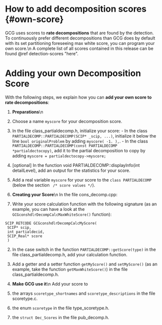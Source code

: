 # How to add decomposition scores {#own-score}

GCG uses scores to **rate decompositions** that are found by the detection. To continuously prefer different
decompositions than GCG does by default with its set partitioning foreseeing max white score, you can program your
own score.\n
A complete list of all scores contained in this release can be found @ref detection-scores "here".

# Adding your own Decomposition Score
With the following steps, we explain how you can **add your own score to rate decompositions**:
1. **Preparations**\n
  1. Choose a name `myscore` for your decomposition score.
  2. In the file class_partialdecomp.h, initialize your score:
    - In the class `PARTIALDECOMP::PARTIALDECOMP(SCIP* _scip, ...)`, initialize it below the line `bool originalProblem` by adding `myscore( -1. ),`.
    - In the class `PARTIALDECOMP::PARTIALDECOMP(const PARTIALDECOMP *partialdectocopy)`, add it to the partial decomposition to copy by adding `myscore = partialdectocopy->myscore;`
  3. [optional] In the function void PARTIALDECOMP::displayInfo(int detailLevel), add an output for the statistics for your score.
  4. Add a real variable `myscore` for your score to the `class PARTIALDECOMP` (below the section ` /* score values */`).

2. **Creating your Score**\n
In the file cons_decomp.cpp:
  1. Write your score calculation function with the following signature (as an example, you can have a look at the `GCGconshdlrDecompCalcMaxWhiteScore()` function):
  ```
  SCIP_RETCODE GCGconshdlrDecompCalcMyScore(
   SCIP* scip,
   int partialdecid,
   SCIP_Real* score
   )
  ``` 
  2. In the case switch in the function `PARTIALDECOMP::getScore(type)` in the file class_partialdecomp.h, add your calculation function.
  3. Add a getter and a setter function `getMyScore()` and `setMyScore()` (as an example, take the function `getMaxWhiteScore()`) in the file class_partialdecomp.h.

3. **Make GCG use it**\n
Add your score to 
  1. the arrays `scoretype_shortnames` and `scoretype_descriptions` in the file scoretype.c.
  2. the enum `scoretype` in the file type_scoretype.h.
  3. the `struct Dec_Scores` in the file pub_decomp.h.